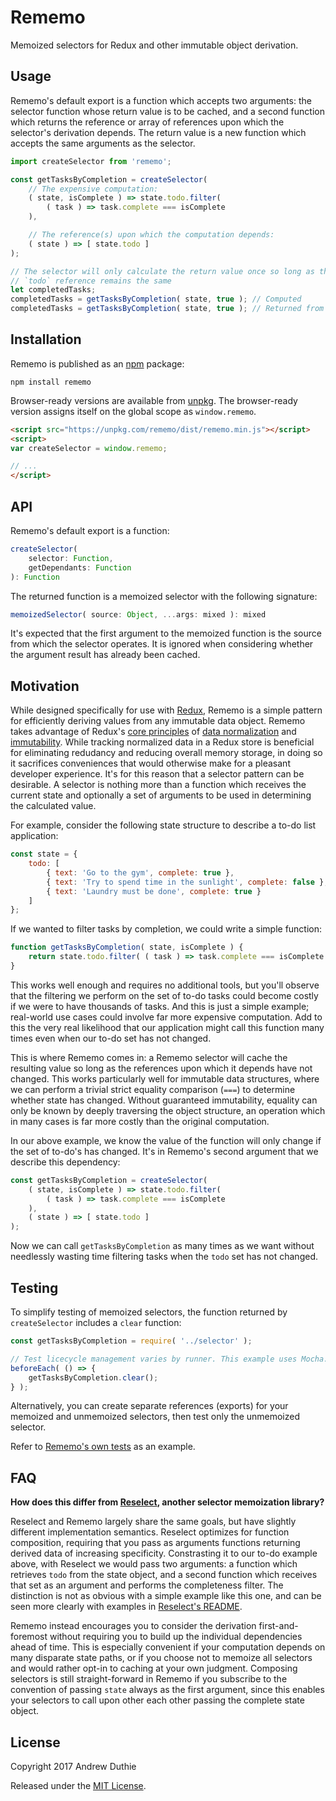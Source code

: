 # Rememo

Memoized selectors for Redux and other immutable object derivation.

## Usage

Rememo's default export is a function which accepts two arguments: the selector function whose return value is to be cached, and a second function which returns the reference or array of references upon which the selector's derivation depends. The return value is a new function which accepts the same arguments as the selector.

```js
import createSelector from 'rememo';

const getTasksByCompletion = createSelector(
	// The expensive computation:
	( state, isComplete ) => state.todo.filter(
		( task ) => task.complete === isComplete
	),

	// The reference(s) upon which the computation depends:
	( state ) => [ state.todo ]
);

// The selector will only calculate the return value once so long as the state
// `todo` reference remains the same
let completedTasks;
completedTasks = getTasksByCompletion( state, true ); // Computed
completedTasks = getTasksByCompletion( state, true ); // Returned from cache
```

## Installation

Rememo is published as an [npm](https://www.npmjs.com/) package:

```
npm install rememo
```

Browser-ready versions are available from [unpkg](https://unpkg.com/rememo/dist/rememo.min.js). The browser-ready version assigns itself on the global scope as `window.rememo`.

```html
<script src="https://unpkg.com/rememo/dist/rememo.min.js"></script>
<script>
var createSelector = window.rememo;

// ...
</script>
```

## API

Rememo's default export is a function:

```js
createSelector(
	selector: Function, 
	getDependants: Function
): Function
```

The returned function is a memoized selector with the following signature:

```js
memoizedSelector( source: Object, ...args: mixed ): mixed
```

It's expected that the first argument to the memoized function is the source from which the selector operates. It is ignored when considering whether the argument result has already been cached.

## Motivation

While designed specifically for use with [Redux](http://redux.js.org/), Rememo is a simple pattern for efficiently deriving values from any immutable data object. Rememo takes advantage of Redux's [core principles](http://redux.js.org/docs/introduction/ThreePrinciples.html) of [data normalization](http://redux.js.org/docs/recipes/reducers/NormalizingStateShape.html) and [immutability](http://redux.js.org/docs/faq/ImmutableData.html). While tracking normalized data in a Redux store is beneficial for eliminating redudancy and reducing overall memory storage, in doing so it sacrifices conveniences that would otherwise make for a pleasant developer experience. It's for this reason that a selector pattern can be desirable. A selector is nothing more than a function which receives the current state and optionally a set of arguments to be used in determining the calculated value.

For example, consider the following state structure to describe a to-do list application:

```js
const state = {
	todo: [
		{ text: 'Go to the gym', complete: true },
		{ text: 'Try to spend time in the sunlight', complete: false },
		{ text: 'Laundry must be done', complete: true }
	]
};
```

If we wanted to filter tasks by completion, we could write a simple function:

```js
function getTasksByCompletion( state, isComplete ) {
	return state.todo.filter( ( task ) => task.complete === isComplete );
}
```

This works well enough and requires no additional tools, but you'll observe that the filtering we perform on the set of to-do tasks could become costly if we were to have thousands of tasks. And this is just a simple example; real-world use cases could involve far more expensive computation. Add to this the very real likelihood that our application might call this function many times even when our to-do set has not changed.

This is where Rememo comes in: a Rememo selector will cache the resulting value so long as the references upon which it depends have not changed. This works particularly well for immutable data structures, where we can perform a trivial strict equality comparison (`===`) to determine whether state has changed. Without guaranteed immutability, equality can only be known by deeply traversing the object structure, an operation which in many cases is far more costly than the original computation.

In our above example, we know the value of the function will only change if the set of to-do's has changed. It's in Rememo's second argument that we describe this dependency:

```js
const getTasksByCompletion = createSelector(
	( state, isComplete ) => state.todo.filter(
		( task ) => task.complete === isComplete
	),
	( state ) => [ state.todo ]
);
```

Now we can call `getTasksByCompletion` as many times as we want without needlessly wasting time filtering tasks when the `todo` set has not changed.

## Testing

To simplify testing of memoized selectors, the function returned by `createSelector` includes a `clear` function:

```js
const getTasksByCompletion = require( '../selector' );

// Test licecycle management varies by runner. This example uses Mocha.
beforeEach( () => {
	getTasksByCompletion.clear();
} );
```

Alternatively, you can create separate references (exports) for your memoized and unmemoized selectors, then test only the unmemoized selector.

Refer to [Rememo's own tests](https://github.com/aduth/rememo/tree/master/test/rememo.js) as an example.

## FAQ

__How does this differ from [Reselect](https://github.com/reactjs/reselect), another selector memoization library?__

Reselect and Rememo largely share the same goals, but have slightly different implementation semantics. Reselect optimizes for function composition, requiring that you pass as arguments functions returning derived data of increasing specificity. Constrasting it to our to-do example above, with Reselect we would pass two arguments: a function which retrieves `todo` from the state object, and a second function which receives that set as an argument and performs the completeness filter. The distinction is not as obvious with a simple example like this one, and can be seen more clearly with examples in [Reselect's README](https://github.com/reactjs/reselect#readme).

Rememo instead encourages you to consider the derivation first-and-foremost without requiring you to build up the individual dependencies ahead of time. This is especially convenient if your computation depends on many disparate state paths, or if you choose not to memoize all selectors and would rather opt-in to caching at your own judgment. Composing selectors is still straight-forward in Rememo if you subscribe to the convention of passing `state` always as the first argument, since this enables your selectors to call upon other each other passing the complete state object.

## License

Copyright 2017 Andrew Duthie

Released under the [MIT License](https://github.com/aduth/rememo/tree/master/LICENSE.md).
